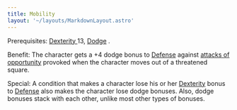 ```yaml
---
title: Mobility
layout: '~/layouts/MarkdownLayout.astro'
---
```

Prerequisites: [ Dexterity ](/modern.d20.srd/basics/ability.scores) 13, [Dodge](https://web.archive.org/web/20200704004527/file:///C|/Documents%20and%20Settings/All%20Users/Documents/d20resources/modern.d20.srd/feats/dodge)
.

Benefit: The character gets a +4 dodge bonus to [ Defense](/modern.d20.srd/combat/defense) against [ attacks of opportunity](/modern.d20.srd/combat/attacks.of.opportunity) provoked when the character
moves out of a threatened square.

Special: A condition that makes a character lose his or her [ Dexterity](/modern.d20.srd/basics/ability.scores) bonus to [ Defense](/modern.d20.srd/combat/defense) also makes the character lose dodge bonuses.
Also, dodge bonuses stack with each other, unlike most other types of bonuses.

